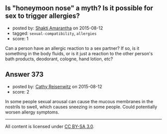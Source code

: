 ## Is "honeymoon nose" a myth? Is it possible for sex to trigger allergies?

- posted by: [Shakti Amarantha](https://stackexchange.com/users/6557352/shakti-amarantha) on 2015-08-12
- tagged: `sexual-compatibility`, `allergies`
- score: 1

Can a person have an allergic reaction to a sex partner?  If so, is it something in the body fluids, or is it just a reaction to the other person's bath products, deodorant, cologne, hand lotion, etc?


## Answer 373

- posted by: [Cathy Reisenwitz](https://stackexchange.com/users/6779055/cathy-reisenwitz) on 2015-08-12
- score: 2

In some people sexual arousal can cause the mucous membranes in the nostrils to swell, which causes sneezing in some people. Could potentially worsen allergy symptoms. 



---

All content is licensed under [CC BY-SA 3.0](https://creativecommons.org/licenses/by-sa/3.0/).
